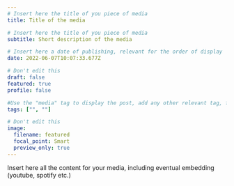 ```yaml
---
# Insert here the title of you piece of media
title: Title of the media

# Insert here the title of you piece of media
subtitle: Short description of the media

# Insert here a date of publishing, relevant for the order of display
date: 2022-06-07T10:07:33.677Z

# Don't edit this
draft: false
featured: true
profile: false

#Use the "media" tag to display the post, add any other relevant tag, for example "podcast"
tags: ["", ""]

# Don't edit this
image:
  filename: featured
  focal_point: Smart
  preview_only: true
---
```

Insert here all the content for your media, including eventual embedding (youtube, spotify etc.)
